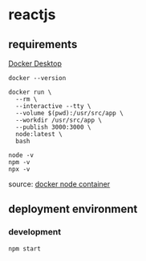 # reactjs

## requirements

[Docker Desktop](https://www.docker.com/products/docker-desktop)

```
docker --version
```

```
docker run \
  --rm \
  --interactive --tty \
  --volume $(pwd):/usr/src/app \
  --workdir /usr/src/app \
  --publish 3000:3000 \
  node:latest \
  bash

node -v
npm -v
npx -v
```
source: [docker node container](https://github.com/souhailmerroun-practice/Docker/blob/main/npm-install.sh)

## deployment environment

### development

```
npm start
```